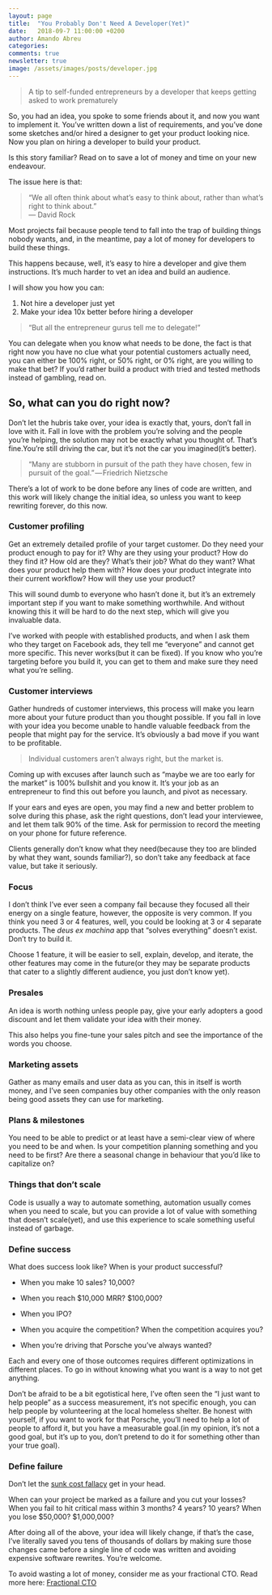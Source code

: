 ```yaml
---
layout: page
title:  "You Probably Don't Need A Developer(Yet)"
date:   2018-09-7 11:00:00 +0200
author: Amando Abreu
categories:
comments: true
newsletter: true
image: /assets/images/posts/developer.jpg
---
```


> A tip to self-funded entrepreneurs by a developer that keeps getting asked to work prematurely

<!--more-->

So, you had an idea, you spoke to some friends about it, and now you want to implement it. You’ve written down a list of requirements, and you’ve done some sketches and/or hired a designer to get your product looking nice. Now you plan on hiring a developer to build your product.

Is this story familiar? Read on to save a lot of money and time on your new endeavour.

The issue here is that:


>“We all often think about what’s easy to think about, rather than what’s right to think about.”   
― David Rock

Most projects fail because people tend to fall into the trap of building things nobody wants, and, in the meantime, pay a lot of money for developers to build these things.

This happens because, well, it’s easy to hire a developer and give them instructions. It’s much harder to vet an idea and build an audience.

I will show you how you can:

1. Not hire a developer just yet
2. Make your idea 10x better before hiring a developer

> “But all the entrepreneur gurus tell me to delegate!”

You can delegate when you know what needs to be done, the fact is that right now you have no clue what your potential customers actually need, you can either be 100% right, or 50% right, or 0% right, are you willing to make that bet? If you’d rather build a product with tried and tested methods instead of gambling, read on.

## So, what can you do right now?

Don’t let the hubris take over, your idea is exactly that, yours, don’t fall in love with it. Fall in love with the problem you’re solving and the people you’re helping, the solution may not be exactly what you thought of. That’s fine.You’re still driving the car, but it’s not the car you imagined(it’s better).

> “Many are stubborn in pursuit of the path they have chosen, few in pursuit of the goal.” — Friedrich Nietzsche

There’s a lot of work to be done before any lines of code are written, and this work will likely change the initial idea, so unless you want to keep rewriting forever, do this now.

### Customer profiling

Get an extremely detailed profile of your target customer. Do they need your product enough to pay for it? Why are they using your product? How do they find it? How old are they? What’s their job? What do they want? What does your product help them with? How does your product integrate into their current workflow? How will they use your product?

This will sound dumb to everyone who hasn’t done it, but it’s an extremely important step if you want to make something worthwhile. And without knowing this it will be hard to do the next step, which will give you invaluable data.

I’ve worked with people with established products, and when I ask them who they target on Facebook ads, they tell me “everyone” and cannot get more specific. This never works(but it can be fixed). If you know who you’re targeting before you build it, you can get to them and make sure they need what you’re selling.

### Customer interviews

Gather hundreds of customer interviews, this process will make you learn more about your future product than you thought possible. If you fall in love with your idea you become unable to handle valuable feedback from the people that might pay for the service. It’s obviously a bad move if you want to be profitable.

> Individual customers aren’t always right, but the market is.

Coming up with excuses after launch such as “maybe we are too early for the market” is 100% bullshit and you know it. It’s your job as an entrepreneur to find this out before you launch, and pivot as necessary.

If your ears and eyes are open, you may find a new and better problem to solve during this phase, ask the right questions, don’t lead your interviewee, and let them talk 90% of the time. Ask for permission to record the meeting on your phone for future reference.

Clients generally don’t know what they need(because they too are blinded by what they want, sounds familiar?), so don’t take any feedback at face value, but take it seriously.

### Focus

I don’t think I’ve ever seen a company fail because they focused all their energy on a single feature, however, the opposite is very common. If you think you need 3 or 4 features, well, you could be looking at 3 or 4 separate products. The _deus ex machina_ app that “solves everything” doesn’t exist. Don’t try to build it.

Choose 1 feature, it will be easier to sell, explain, develop, and iterate, the other features may come in the future(or they may be separate products that cater to a slightly different audience, you just don’t know yet).

### Presales

An idea is worth nothing unless people pay, give your early adopters a good discount and let them validate your idea with their money.

This also helps you fine-tune your sales pitch and see the importance of the words you choose.

### Marketing assets

Gather as many emails and user data as you can, this in itself is worth money, and I’ve seen companies buy other companies with the only reason being good assets they can use for marketing.

### Plans & milestones

You need to be able to predict or at least have a semi-clear view of where you need to be and when. Is your competition planning something and you need to be first? Are there a seasonal change in behaviour that you’d like to capitalize on?

### Things that don’t scale

Code is usually a way to automate something, automation usually comes when you need to scale, but you can provide a lot of value with something that doesn’t scale(yet), and use this experience to scale something useful instead of garbage.

### Define success

What does success look like? When is your product successful?

- When you make 10 sales? 10,000?

- When you reach $10,000 MRR? $100,000?

- When you IPO?

- When you acquire the competition? When the competition acquires you?

- When you’re driving that Porsche you’ve always wanted?

Each and every one of those outcomes requires different optimizations in different places. To go in without knowing what you want is a way to not get anything.

Don’t be afraid to be a bit egotistical here, I’ve often seen the “I just want to help people” as a success measurement, it‘s not specific enough, you can help people by volunteering at the local homeless shelter. Be honest with yourself, if you want to work for that Porsche, you’ll need to help a lot of people to afford it, but you have a measurable goal.(in my opinion, it’s not a good goal, but it’s up to you, don’t pretend to do it for something other than your true goal).

### Define failure

Don’t let the [sunk cost fallacy](https://youarenotsosmart.com/2011/03/25/the-sunk-cost-fallacy/) get in your head.

When can your project be marked as a failure and you cut your losses? When you fail to hit critical mass within 3 months? 4 years? 10 years? When you lose $50,000? $1,000,000?

After doing all of the above, your idea will likely change, if that’s the case, I’ve literally saved you tens of thousands of dollars by making sure those changes came before a single line of code was written and avoiding expensive software rewrites. You’re welcome.

To avoid wasting a lot of money, consider me as your fractional CTO. Read more here: <a href="/fractional-cto/">Fractional CTO</a>
